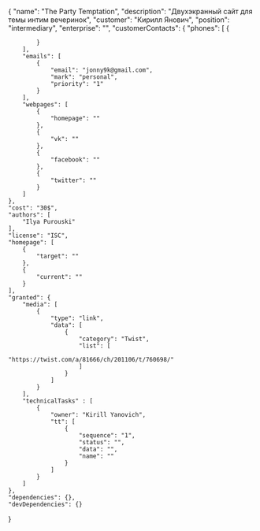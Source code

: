 {
    "name": "The Party Temptation",
    "description": "Двухэкранный сайт для темы интим вечеринок",
    "customer": "Кирилл Янович",
    "position": "intermediary",
    "enterprise": "",
    "customerContacts": {
        "phones": [
            {
				
            }
        ],
        "emails": [
            {
                "email": "jonny9k@gmail.com",
                "mark": "personal",
                "priority": "1"
            }
        ],
        "webpages": [
            {
                "homepage": ""
            },
            {
                "vk": ""
            },
            {
                "facebook": ""
            },
            {
                "twitter": ""
            }
        ]
    },
    "cost": "30$",
    "authors": [
        "Ilya Purouski"
    ],
    "license": "ISC",
    "homepage": [
        {
            "target": ""
        },
        {
            "current": ""
        }
    ],
    "granted": {
        "media": [
            {
                "type": "link",
                "data": [
                    {
                        "category": "Twist",
                        "list": [
                            "https://twist.com/a/81666/ch/201106/t/760698/"
                        ]
                    }
                ]
            }
        ],
        "technicalTasks" : [
            {
                "owner": "Kirill Yanovich",
                "tt": [
                    {
                        "sequence": "1",
                        "status": "",
                        "data": "",
                        "name": ""
                    }
                ]
            }
        ]
    },
    "dependencies": {},
    "devDependencies": {}
}
